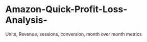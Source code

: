 # Amazon-Quick-Profit-Loss-Analysis-
Units, Revenue, sessions, conversion, month over month metrics
